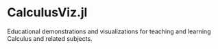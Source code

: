 # CalculusViz.jl
Educational demonstrations and visualizations for teaching and learning Calculus and related subjects.
